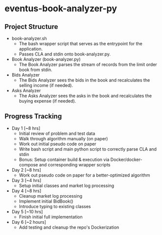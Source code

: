 # eventus-book-analyzer-py

## Project Structure
- book-analyzer.sh
    - The bash wrapper script that serves as the entrypoint for the application.
    - Passes CLA and stdin onto book-analyzer.py.
- Book Analyzer (book-analyzer.py)
    - The Book Analyzer parses the stream of records from the limit order book from stdin.
- Bids Analyzer
    - The Bids Analyzer sees the bids in the book and recalculates the selling income (if needed).
- Asks Analyzer 
    - The Asks Analyzer sees the asks in the book and recalculates the buying expense (if needed).

## Progress Tracking

- Day 1 [~8 hrs]
    - Initial review of problem and test data
    - Walk through algorithm manually (on paper)
    - Work out initial pseudo code on paper
    - Write bash script and main python script to correctly parse CLA and stdin
    - Bonus: Setup container build & execution via Docker/docker-compose and corresponding wrapper scripts 
- Day 2 [~8 hrs]
    - Work out pseudo code on paper for a better-optimized algorithm
- Day 3 [~4 hrs]
    - Setup initial classes and market log processing
- Day 4 [~8 hrs]
    - Cleanup market log processing
    - Implement initial BidBook()
    - Introduce typing to existing classes
- Day 5 [~10 hrs]
    - Finish initial full implementation
- Day 6 [~2 hours]
    - Add testing and cleanup the repo's Dockerization